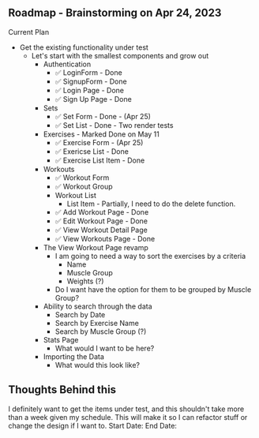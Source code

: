 Roadmap - Brainstorming on Apr 24, 2023
--------------------------
Current Plan
* Get the existing functionality under test
  * Let's start with the smallest components and grow out
    * Authentication
      * :white_check_mark: LoginForm - Done
      * :white_check_mark: SignupForm - Done
      * :white_check_mark: Login Page - Done
      * :white_check_mark: Sign Up Page - Done
    * Sets
      * :white_check_mark: Set Form - Done - (Apr 25)
      * :white_check_mark: Set List - Done - Two render tests
    * Exercises - Marked Done on May 11
      * :white_check_mark: Exercise Form - (Apr 25)
      * :white_check_mark: Exericse List - Done
      * :white_check_mark: Exercise List Item - Done
    * Workouts
      * :white_check_mark: Workout Form
      * :white_check_mark: Workout Group
      * Workout List
        * List Item - Partially, I need to do the delete function.
      * :white_check_mark: Add Workout Page - Done
      * :white_check_mark: Edit Workout Page - Done
      * :white_check_mark: View Workout Detail Page 
      * :white_check_mark: View Workouts Page - Done
    * The View Workout Page revamp
      * I am going to need a way to sort the exercises by a criteria
        * Name
        * Muscle Group
        * Weights (?)
      * Do I want have the option for them to be grouped by Muscle Group?
    * Ability to search through the data
      * Search by Date
      * Search by Exercise Name
      * Search by Muscle Group (?)
    * Stats Page
      * What would I want to be here?
    * Importing the Data
      * What would this look like?

Thoughts Behind this
--------------------------
I definitely want to get the items under test, and this shouldn't take more than a week given my schedule. This will make it so I can refactor stuff or change the design if I want to.
        Start Date:
        End Date: